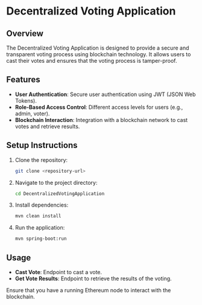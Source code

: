 # Decentralized Voting Application

## Overview
The Decentralized Voting Application is designed to provide a secure and transparent voting process using blockchain technology. It allows users to cast their votes and ensures that the voting process is tamper-proof.

## Features
- **User Authentication**: Secure user authentication using JWT (JSON Web Tokens).
- **Role-Based Access Control**: Different access levels for users (e.g., admin, voter).
- **Blockchain Interaction**: Integration with a blockchain network to cast votes and retrieve results.

## Setup Instructions
1. Clone the repository:
   ```bash
   git clone <repository-url>
   ```
2. Navigate to the project directory:
   ```bash
   cd DecentralizedVotingApplication
   ```
3. Install dependencies:
   ```bash
   mvn clean install
   ```
4. Run the application:
   ```bash
   mvn spring-boot:run
   ```

## Usage
- **Cast Vote**: Endpoint to cast a vote.
- **Get Vote Results**: Endpoint to retrieve the results of the voting.

Ensure that you have a running Ethereum node to interact with the blockchain.
